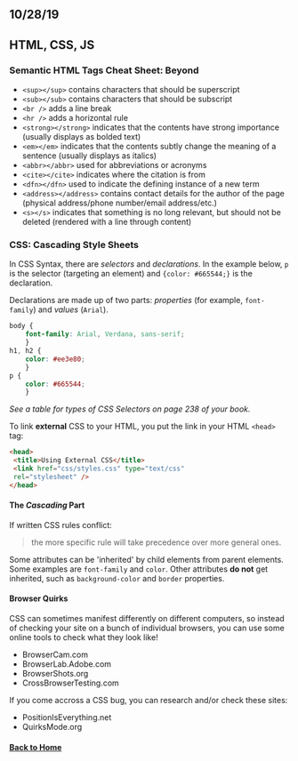 ## 10/28/19

## HTML, CSS, JS

### Semantic HTML Tags Cheat Sheet: Beyond <div>
- `<sup></sup>` contains characters that should be superscript
- `<sub></sub>` contains characters that should be subscript
- `<br />` adds a line break
- `<hr />` adds a horizontal rule
- `<strong></strong>` indicates that the contents have strong importance (usually displays as bolded text)
- `<em></em>` indicates that the contents subtly change the meaning of a sentence (usually displays as italics)
- `<abbr></abbr>` used for abbreviations or acronyms
- `<cite></cite>` indicates where the citation is from
- `<dfn></dfn>` used to indicate the defining instance of a new term
- `<address></address>` contains contact details for the author of the page (physical address/phone number/email address/etc.)
- `<s></s>` indicates that something is no long relevant, but should not be deleted (rendered with a line through content)

### CSS: Cascading Style Sheets
In CSS Syntax, there are _selectors_ and _declarations_.
In the example below, `p` is the selector (targeting an element) and `{color: #665544;}` is the declaration. 

Declarations are made up of two parts: _properties_ (for example, `font-family`) and _values_ (`Arial`).
```css
body {
    font-family: Arial, Verdana, sans-serif;
    }
h1, h2 {
    color: #ee3e80;
    }
p {
    color: #665544;
    }
```
_See a table for types of CSS Selectors on page 238 of your book._

To link **external** CSS to your HTML, you put the link in your HTML `<head>` tag:
```html
<head>
 <title>Using External CSS</title>
 <link href="css/styles.css" type="text/css"
 rel="stylesheet" />
</head>
```
#### The _Cascading_ Part

If written CSS rules conflict:
>the more specific rule will take precedence over more general ones.

Some attributes can be 'inherited' by child elements from parent elements. Some examples are `font-family` and `color`.
Other attributes **do not** get inherited, such as `background-color` and `border` properties.

#### Browser Quirks

CSS can sometimes manifest differently on different computers, so instead of checking your site on a bunch of individual browsers, you can use some online tools to check what they look like!
- BrowserCam.com
- BrowserLab.Adobe.com
- BrowserShots.org
- CrossBrowserTesting.com

If you come accross a CSS bug, you can research and/or check these sites:
- PositionIsEverything.net
- QuirksMode.org

#### [Back to Home](index.md)